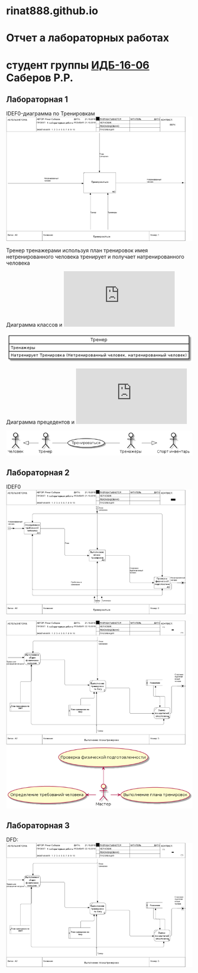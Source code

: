 # rinat888.github.io
# Отчет а лабораторных работах
# студент группы [ИДБ-16-06](https://github.com/stankin/design-2018/wiki/list-idb-16-06) Саберов Р.Р.

## Лабораторная 1
IDEF0-диаграмма по Тренировкам
![none](https://github.com/Rinat888/rinat888.github.io/blob/master/01_A0.png)

Тренер тренажерами используя план тренировок имея нетренированного человека тренирует и получает натренированного человека

Диаграмма классов и ![текст](https://github.com/Rinat888/rinat888.github.io/blob/master/%D0%94%D0%B8%D0%B0%D0%B3%D1%80%D0%B0%D0%BC%D0%BC%D0%B0%20%D0%BA%D0%BB%D0%B0%D1%81%D1%81%D0%BE%D0%B2.txt)

![none](https://github.com/Rinat888/rinat888.github.io/blob/master/SYRZ20mTHTE.jpg)

Диаграмма прецедентов и ![текст](https://github.com/Rinat888/rinat888.github.io/blob/master/%D0%94%D0%B8%D0%B0%D0%B3%D1%80%D0%B0%D0%BC%D0%BC%D0%B0%20%D0%BF%D1%80%D0%B5%D1%86%D0%B5%D0%B4%D0%B5%D0%BD%D1%82%D0%BE%D0%B2.txt)

![none](https://github.com/Rinat888/rinat888.github.io/blob/master/UpwuX5rhSrs.jpg)


## Лабораторная 2
IDEF0
![none](https://github.com/Rinat888/rinat888.github.io/blob/master/02_A0.png)

![none](https://github.com/Rinat888/rinat888.github.io/blob/master/03_A2.png)
![none](https://github.com/Rinat888/rinat888.github.io/blob/master/RP0xhe9068LxLZ7bfM0353TivION7maQWz03CQ6mipQwXL4XyWZ35iwin2ruyWTjjFXpaY_dV8G9jibVdAIho7dqe-FZ26rpMw2scQ-yA9mbtg_wmGcZpL2ZulMy0GrgPGk15nXSeGMsofRI8M9sqAxwqCRB-KAyEDWzHXZsXxULe1URVds0d4aZh_lYIpSYEqybGdJWUaVVdTkIA2SoQ6.png)
## Лабораторная 3

DFD:
![none](https://github.com/Rinat888/rinat888.github.io/blob/master/03_A2.png)
